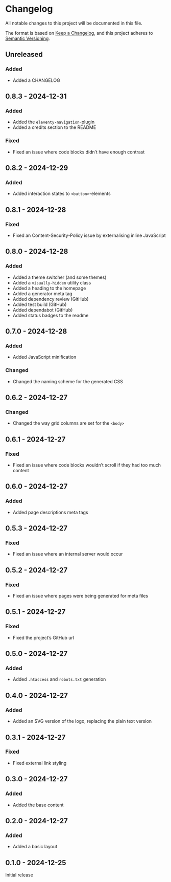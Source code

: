 # Changelog

All notable changes to this project will be documented in this file.

The format is based on [Keep a Changelog](https://keepachangelog.com/en/1.1.0/),
and this project adheres to [Semantic Versioning](https://semver.org/spec/v2.0.0.html).

## Unreleased

### Added

-   Added a CHANGELOG

## 0.8.3 - 2024-12-31

### Added

-   Added the `eleventy-navigation`-plugin
-   Added a credits section to the README

### Fixed

-   Fixed an issue where code blocks didn’t have enough contrast

## 0.8.2 - 2024-12-29

### Added

-   Added interaction states to `<button>`-elements

## 0.8.1 - 2024-12-28

### Fixed

-   Fixed an Content-Security-Policy issue by externalising inline JavaScript

## 0.8.0 - 2024-12-28

### Added

-   Added a theme switcher (and some themes)
-   Added a `visually-hidden` utility class
-   Added a heading to the homepage
-   Added a generator meta tag
-   Added dependency review (GitHub)
-   Added test build (GitHub)
-   Added dependabot (GitHub)
-   Added status badges to the readme

## 0.7.0 - 2024-12-28

### Added

-   Added JavaScript minification

### Changed

-   Changed the naming scheme for the generated CSS

## 0.6.2 - 2024-12-27

### Changed

-   Changed the way grid columns are set for the `<body>`

## 0.6.1 - 2024-12-27

### Fixed

-   Fixed an issue where code blocks wouldn’t scroll if they had too much content

## 0.6.0 - 2024-12-27

### Added

-   Added page descriptions meta tags

## 0.5.3 - 2024-12-27

### Fixed

-   Fixed an issue where an internal server would occur

## 0.5.2 - 2024-12-27

### Fixed

-   Fixed an issue where pages were being generated for meta files

## 0.5.1 - 2024-12-27

### Fixed

-   Fixed the project’s GitHub url

## 0.5.0 - 2024-12-27

### Added

-   Added `.htaccess` and `robots.txt` generation

## 0.4.0 - 2024-12-27

### Added

-   Added an SVG version of the logo, replacing the plain text version

## 0.3.1 - 2024-12-27

### Fixed

-   Fixed external link styling

## 0.3.0 - 2024-12-27

### Added

-   Added the base content

## 0.2.0 - 2024-12-27

### Added

-   Added a basic layout

## 0.1.0 - 2024-12-25

Initial release
